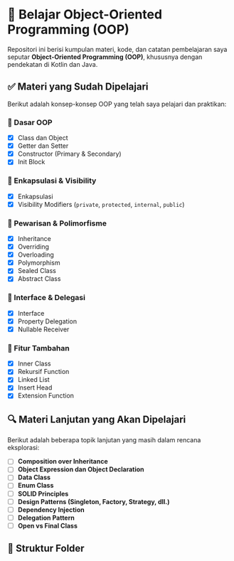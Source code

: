 # 📘 Belajar Object-Oriented Programming (OOP)

Repositori ini berisi kumpulan materi, kode, dan catatan pembelajaran saya seputar **Object-Oriented Programming (OOP)**, khususnya dengan pendekatan di Kotlin dan Java.

## ✅ Materi yang Sudah Dipelajari

Berikut adalah konsep-konsep OOP yang telah saya pelajari dan praktikan:

### 🔹 Dasar OOP
- [x] Class dan Object
- [x] Getter dan Setter
- [x] Constructor (Primary & Secondary)
- [x] Init Block

### 🔹 Enkapsulasi & Visibility
- [x] Enkapsulasi
- [x] Visibility Modifiers (`private`, `protected`, `internal`, `public`)

### 🔹 Pewarisan & Polimorfisme
- [x] Inheritance
- [x] Overriding
- [x] Overloading
- [x] Polymorphism
- [x] Sealed Class
- [x] Abstract Class

### 🔹 Interface & Delegasi
- [x] Interface
- [x] Property Delegation
- [x] Nullable Receiver

### 🔹 Fitur Tambahan
- [x] Inner Class
- [x] Rekursif Function
- [x] Linked List
- [x] Insert Head
- [x] Extension Function

## 🔍 Materi Lanjutan yang Akan Dipelajari

Berikut adalah beberapa topik lanjutan yang masih dalam rencana eksplorasi:

- [ ] **Composition over Inheritance**
- [ ] **Object Expression dan Object Declaration**
- [ ] **Data Class**
- [ ] **Enum Class**
- [ ] **SOLID Principles**
- [ ] **Design Patterns (Singleton, Factory, Strategy, dll.)**
- [ ] **Dependency Injection**
- [ ] **Delegation Pattern**
- [ ] **Open vs Final Class**

## 📁 Struktur Folder


